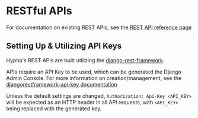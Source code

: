# RESTful APIs

For documentation on existing REST APIs, see the [REST API reference page](../../references/rest-api.md)

## Setting Up & Utilizing API Keys

Hypha's REST APIs are built utilizing the [django-rest-framework](https://www.django-rest-framework.org).

APIs require an API Key to be used, which can be generated the Django Admin Console. For more information on creation/management, see the [djangorestframework-api-key documentation](https://florimondmanca.github.io/djangorestframework-api-key/guide/#creating-and-managing-api-keys)

Unless the default settings are changed, `Authorization: Api-Key <API_KEY>` will be expected as an HTTP header in all API requests, with `<API_KEY>` being replaced with the generated key.